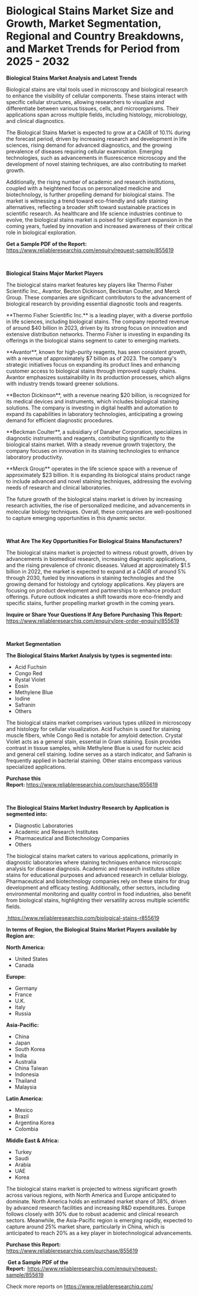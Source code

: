 <p><h1>Biological Stains Market Size and Growth, Market Segmentation, Regional and Country Breakdowns, and Market Trends for Period from 2025 -  2032</h1></p><p><strong>Biological Stains Market Analysis and Latest Trends</strong></p>
<p><p>Biological stains are vital tools used in microscopy and biological research to enhance the visibility of cellular components. These stains interact with specific cellular structures, allowing researchers to visualize and differentiate between various tissues, cells, and microorganisms. Their applications span across multiple fields, including histology, microbiology, and clinical diagnostics.</p><p>The Biological Stains Market is expected to grow at a CAGR of 10.1% during the forecast period, driven by increasing research and development in life sciences, rising demand for advanced diagnostics, and the growing prevalence of diseases requiring cellular examination. Emerging technologies, such as advancements in fluorescence microscopy and the development of novel staining techniques, are also contributing to market growth. </p><p>Additionally, the rising number of academic and research institutions, coupled with a heightened focus on personalized medicine and biotechnology, is further propelling demand for biological stains. The market is witnessing a trend toward eco-friendly and safe staining alternatives, reflecting a broader shift toward sustainable practices in scientific research. As healthcare and life science industries continue to evolve, the biological stains market is poised for significant expansion in the coming years, fueled by innovation and increased awareness of their critical role in biological exploration.</p></p>
<p><strong>Get a Sample PDF of the Report:&nbsp;</strong> <a href="https://www.reliableresearchiq.com/enquiry/request-sample/855619?utm_campaign=2771&utm_medium=2&utm_source=Github&utm_content=ia&utm_term=28022025&utm_id=biological-stains">https://www.reliableresearchiq.com/enquiry/request-sample/855619</a></p>
<p>&nbsp;</p>
<p><strong>Biological Stains Major Market Players</strong></p>
<p><p>The biological stains market features key players like Thermo Fisher Scientific Inc., Avantor, Becton Dickinson, Beckman Coulter, and Merck Group. These companies are significant contributors to the advancement of biological research by providing essential diagnostic tools and reagents.</p><p>**Thermo Fisher Scientific Inc.** is a leading player, with a diverse portfolio in life sciences, including biological stains. The company reported revenue of around $40 billion in 2023, driven by its strong focus on innovation and extensive distribution networks. Thermo Fisher is investing in expanding its offerings in the biological stains segment to cater to emerging markets.</p><p>**Avantor**, known for high-purity reagents, has seen consistent growth, with a revenue of approximately $7 billion as of 2023. The company's strategic initiatives focus on expanding its product lines and enhancing customer access to biological stains through improved supply chains. Avantor emphasizes sustainability in its production processes, which aligns with industry trends toward greener solutions.</p><p>**Becton Dickinson**, with a revenue nearing $20 billion, is recognized for its medical devices and instruments, which includes biological staining solutions. The company is investing in digital health and automation to expand its capabilities in laboratory technologies, anticipating a growing demand for efficient diagnostic procedures.</p><p>**Beckman Coulter**, a subsidiary of Danaher Corporation, specializes in diagnostic instruments and reagents, contributing significantly to the biological stains market. With a steady revenue growth trajectory, the company focuses on innovation in its staining technologies to enhance laboratory productivity.</p><p>**Merck Group** operates in the life science space with a revenue of approximately $23 billion. It is expanding its biological stains product range to include advanced and novel staining techniques, addressing the evolving needs of research and clinical laboratories.</p><p>The future growth of the biological stains market is driven by increasing research activities, the rise of personalized medicine, and advancements in molecular biology techniques. Overall, these companies are well-positioned to capture emerging opportunities in this dynamic sector.</p></p>
<p>&nbsp;</p>
<p><strong>What Are The Key Opportunities For Biological Stains Manufacturers?</strong></p>
<p><p>The biological stains market is projected to witness robust growth, driven by advancements in biomedical research, increasing diagnostic applications, and the rising prevalence of chronic diseases. Valued at approximately $1.5 billion in 2022, the market is expected to expand at a CAGR of around 5% through 2030, fueled by innovations in staining technologies and the growing demand for histology and cytology applications. Key players are focusing on product development and partnerships to enhance product offerings. Future outlook indicates a shift towards more eco-friendly and specific stains, further propelling market growth in the coming years.</p></p>
<p><strong>Inquire or Share Your Questions If Any Before Purchasing This Report:</strong> <a href="https://www.reliableresearchiq.com/enquiry/pre-order-enquiry/855619?utm_campaign=2771&utm_medium=2&utm_source=Github&utm_content=ia&utm_term=28022025&utm_id=biological-stains">https://www.reliableresearchiq.com/enquiry/pre-order-enquiry/855619</a></p>
<p>&nbsp;</p>
<p><strong>Market Segmentation</strong></p>
<p><strong>The Biological Stains Market Analysis by types is segmented into:</strong></p>
<p><ul><li>Acid Fuchsin</li><li>Congo Red</li><li>Rystal Violet</li><li>Eosin</li><li>Methylene Blue</li><li>Iodine</li><li>Safranin</li><li>Others</li></ul></p>
<p><p>The biological stains market comprises various types utilized in microscopy and histology for cellular visualization. Acid Fuchsin is used for staining muscle fibers, while Congo Red is notable for amyloid detection. Crystal Violet acts as a general stain, essential in Gram staining. Eosin provides contrast in tissue samples, while Methylene Blue is used for nucleic acid and general cell staining. Iodine serves as a starch indicator, and Safranin is frequently applied in bacterial staining. Other stains encompass various specialized applications.</p></p>
<p><strong>Purchase this Report:&nbsp;</strong><a href="https://www.reliableresearchiq.com/purchase/855619?utm_campaign=2771&utm_medium=2&utm_source=Github&utm_content=ia&utm_term=28022025&utm_id=biological-stains">https://www.reliableresearchiq.com/purchase/855619</a></p>
<p>&nbsp;</p>
<p><strong>The Biological Stains Market Industry Research by Application is segmented into:</strong></p>
<p><ul><li>Diagnostic Laboratories</li><li>Academic and Research Institutes</li><li>Pharmaceutical and Biotechnology Companies</li><li>Others</li></ul></p>
<p><p>The biological stains market caters to various applications, primarily in diagnostic laboratories where staining techniques enhance microscopic analysis for disease diagnosis. Academic and research institutes utilize stains for educational purposes and advanced research in cellular biology. Pharmaceutical and biotechnology companies rely on these stains for drug development and efficacy testing. Additionally, other sectors, including environmental monitoring and quality control in food industries, also benefit from biological stains, highlighting their versatility across multiple scientific fields.</p></p>
<p><a href="https://www.reliableresearchiq.com/biological-stains-r855619?utm_campaign=2771&utm_medium=2&utm_source=Github&utm_content=ia&utm_term=28022025&utm_id=biological-stains">&nbsp;https://www.reliableresearchiq.com/biological-stains-r855619</a></p>
<p><strong>In terms of Region, the Biological Stains Market Players available by Region are:</strong></p>
<p>
    <p> <strong> North America: </strong>
        <ul>
            <li>United States</li>
            <li>Canada</li>
        </ul>
        </p> 
    <p> <strong> Europe: </strong>
        <ul>
            <li>Germany</li>
            <li>France</li>
            <li>U.K.</li>
            <li>Italy</li>
            <li>Russia</li>
        </ul>
        </p> 
    <p> <strong> Asia-Pacific: </strong>
        <ul>
            <li>China</li>
            <li>Japan</li>
            <li>South Korea</li>
            <li>India</li>
            <li>Australia</li>
            <li>China Taiwan</li>
            <li>Indonesia</li>
            <li>Thailand</li>
            <li>Malaysia</li>
        </ul>
        </p> 
    <p> <strong> Latin America: </strong>
        <ul>
            <li>Mexico</li>
            <li>Brazil</li>
            <li>Argentina Korea</li>
            <li>Colombia</li>
        </ul>
        </p> 
    <p> <strong> Middle East & Africa: </strong>
        <ul>
            <li>Turkey</li>
            <li>Saudi</li>
            <li>Arabia</li>
            <li>UAE</li>
            <li>Korea</li>
        </ul>
    </p>
    </p>
<p><p>The biological stains market is projected to witness significant growth across various regions, with North America and Europe anticipated to dominate. North America holds an estimated market share of 38%, driven by advanced research facilities and increasing R&D expenditures. Europe follows closely with 30% due to robust academic and clinical research sectors. Meanwhile, the Asia-Pacific region is emerging rapidly, expected to capture around 25% market share, particularly in China, which is anticipated to reach 20% as a key player in biotechnological advancements.</p></p>
<p><strong>Purchase this Report: </strong><a href="https://www.reliableresearchiq.com/purchase/855619?utm_campaign=2771&utm_medium=2&utm_source=Github&utm_content=ia&utm_term=28022025&utm_id=biological-stains">https://www.reliableresearchiq.com/purchase/855619</a></p>
<p>&nbsp;<strong>Get a Sample PDF of the Report:&nbsp;&nbsp;</strong><a href="https://www.reliableresearchiq.com/enquiry/request-sample/855619?utm_campaign=2771&utm_medium=2&utm_source=Github&utm_content=ia&utm_term=28022025&utm_id=biological-stains">https://www.reliableresearchiq.com/enquiry/request-sample/855619</a></p>
<p><strong></strong></p>
<p>Check more reports on <a href="https://www.reliableresearchiq.com/?utm_campaign=2771&utm_medium=2&utm_source=Github&utm_content=ia&utm_term=28022025&utm_id=biological-stains">https://www.reliableresearchiq.com/</a></p>